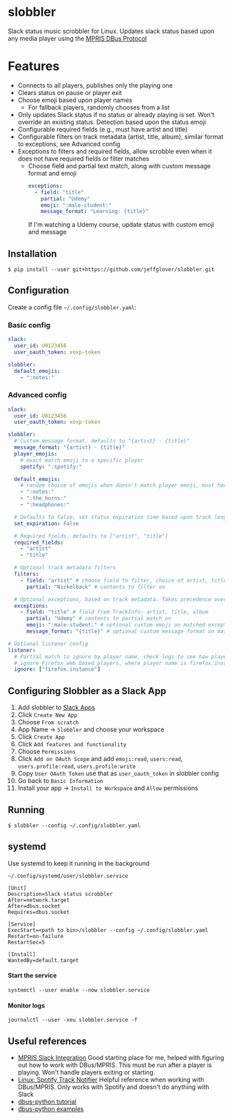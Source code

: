 # slobbler

Slack status music scrobbler for Linux. Updates slack status based upon any media player using the [MPRIS DBus Protocol](https://specifications.freedesktop.org/mpris-spec/latest/)

# Features

- Connects to all players, publishes only the playing one
- Clears status on pause or player exit
- Choose emoji based upon player names
  - For fallback players, randomly chooses from a list
- Only updates Slack status if no status or already playing is set. Won't override an existing status. Detection based upon the status emoji
- Configurable required fields (e.g., must have artist and title)
- Configurable filters on track metadata (artist, title, album), similar format to exceptions, see Advanced config
- Exceptions to filters and required fields, allow scrobble even when it does not have required fields or filter matches
  - Choose field and partial text match, along with custom message format and emoji
    ```yaml
    exceptions:
      - field: "title"
        partial: "Udemy"
        emoji: ":male-student:"
        message_format: "Learning: {title}"
    ```
    If I'm watching a Udemy course, update status with custom emoji and message

## Installation

`$ pip install --user git+https://github.com/jeffglover/slobbler.git`

## Configuration

Create a config file `~/.config/slobbler.yaml`:

### Basic config

```yaml
slack:
  user_id: U0123456
  user_oauth_token: xoxp-token

slobbler:
  default_emojis:
    - ":notes:"
```

### Advanced config

```yaml
slack:
  user_id: U0123456
  user_oauth_token: xoxp-token

slobbler:
  # Custom message format, defaults to "{artist} - {title}"
  message_format: "{artist} - {title}"
  player_emojis:
    # exact match emoji to a specific player
    spotify: ":spotify:"

  default_emojis:
    # random choice of emojis when doesn't match player emoji, must have at least one
    - ":notes:"
    - ":the_horns:"
    - ":headphones:"

  # Defaults to False, set status expiration time based upon track length if possible
  set_expiration: False

  # Required fields, defaults to ["artist", "title"]
  required_fields:
    - "artist"
    - "title"

  # Optional track metadata filters
  filters:
    - field: "artist" # choose field to filter, choice of artist, title, album
      partial: "Nickelback" # contents to filter on

  # Optional exceptions, based on track metadata. Takes precedence over required fields and filters
  exceptions:
    - field: "title" # field from TrackInfo: artist, title, album
      partial: "Udemy" # contents to partial match on
      emoji: ":male-student:" # optional custom emoji on matched exception
      message_format: "{title}" # optional custom message format on matched exception

# Optional listener config
listener:
  # Partial match to ignore by player name, check logs to see how player names show up
  # ignore Firefox web based players, where player name is firefox.instanceNNNN
  ignore: ["firefox.instance"]
```

## Configuring Slobbler as a Slack App

1. Add slobbler to [Slack Apps](https://api.slack.com/apps)
2. Click `Create New App`
3. Choose `From scratch`
4. App Name -> `Slobbler` and choose your workspace
5. Click `Create App`
6. Click `Add features and functionality`
7. Choose `Permissions`
8. Click `Add on OAuth Scope` and add `emoji:read`, `users:read`, `users.profile:read`, `users.profile:write`
9. Copy `User OAuth Token` use that as `user_oauth_token` in slobbler config
10. Go back to `Basic Information`
11. Install your app -> `Install to Workspace` and `Allow` permissions

## Running

`$ slobbler --config ~/.config/slobbler.yaml`

## systemd

Use systemd to keep it running in the background

`~/.config/systemd/user/slobbler.service`

```
[Unit]
Description=Slack status scrobbler
After=network.target
After=dbus.socket
Requires=dbus.socket

[Service]
ExecStart=<path to bin>/slobbler --config ~/.config/slobbler.yaml
Restart=on-failure
RestartSec=5

[Install]
WantedBy=default.target
```

#### Start the service

`systemctl --user enable --now slobbler.service`

#### Monitor logs

`journalctl --user -xeu slobbler.service -f`

## Useful references

- [MPRIS Slack Integration](https://github.com/curtisgibby/mpris-slack-python)
  Good starting place for me, helped with figuring out how to work with DBus/MPRIS. This must be run after a player is playing. Won't handle players exiting or starting.
- [Linux: Spotify Track Notifier](https://muffinresearch.co.uk/linux-spotify-track-notifier-with-added-d-bus-love/)
  Helpful reference when working with DBus/MPRIS. Only works with Spotify and doesn't do anything with Slack
- [dbus-python tutorial](https://dbus.freedesktop.org/doc/dbus-python/tutorial.html)
- [dbus-python examples](https://gitlab.freedesktop.org/dbus/dbus-python/-/tree/master/examples)
